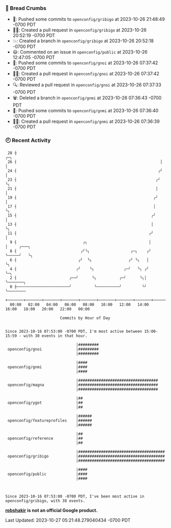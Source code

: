 ### 🍞 Bread Crumbs

 * 🚢: Pushed some commits to `openconfig/gribigo` at 2023-10-26 21:48:49 -0700 PDT
 * ✍🏼: Created a pull request in `openconfig/gribigo` at 2023-10-26 20:52:19 -0700 PDT
 * 💥: Created a branch in `openconfig/gribigo` at 2023-10-26 20:52:18 -0700 PDT
 * 😃: Commented on an issue in `openconfig/public` at 2023-10-26 12:47:05 -0700 PDT
 * 🚢: Pushed some commits to `openconfig/gnoi` at 2023-10-26 07:37:42 -0700 PDT
 * ✍🏼: Created a pull request in `openconfig/gnoi` at 2023-10-26 07:37:42 -0700 PDT
 * 🔍: Reviewed a pull request in  `openconfig/gnoi` at 2023-10-26 07:37:33 -0700 PDT
 * 🗑: Deleted a branch in `openconfig/gnmi` at 2023-10-26 07:36:43 -0700 PDT
 * 🚢: Pushed some commits to `openconfig/gnmi` at 2023-10-26 07:36:40 -0700 PDT
 * ✍🏼: Created a pull request in `openconfig/gnmi` at 2023-10-26 07:36:39 -0700 PDT

### 🕘 Recent Activity
```
 28 ┼                                                               ╭─╮
 26 ┤                                                               │ │
 24 ┤                                                              ╭╯ │
 23 ┤                                                             ╭╯  ╰╮
 21 ┤                                                             │    │
 19 ┤                                                            ╭╯    │
 17 ┤                                                            │     ╰╮
 15 ┤                                                           ╭╯      │
 13 ┤                                                           │       ╰╮
 11 ┤                                                          ╭╯        │
  9 ┤                             ╭╮                           │         │     ╭───╮
  8 ┤                            ╭╯╰╮                  ╭─╮    ╭╯         ╰─────╯   ╰╮
  6 ┤                           ╭╯  ╰╮                ╭╯ ╰╮   │                     ╰╮
  4 ┤                          ╭╯    ╰╮             ╭─╯   ╰╮ ╭╯                      ╰─╮
  2 ┤                       ╭──╯      ╰╮          ╭─╯      ╰╮│                         ╰───────╮
  0 ┼───────────────────────╯          ╰──────────╯         ╰╯                                 ╰────────
    +───────+───────+───────+───────+───────+───────+───────+───────+───────+───────+───────+───────+────
  00:00   02:00   04:00   06:00   08:00   10:00   12:00   14:00   16:00   18:00   20:00   22:00   00:00   

						Commits by Hour of Day


Since 2023-10-16 07:53:00 -0700 PDT, I'm most active between 15:00-15:59 - with 30 events in that hour.

```



```
                               |#########
 openconfig/gnoi               |#########
                               |#########

                               |####
 openconfig/gnmi               |####
                               |####

                               |###################################
 openconfig/magna              |###################################
                               |###################################

                               |##
 openconfig/ygot               |##
                               |##

                               |######
 openconfig/featureprofiles    |######
                               |######

                               |##
 openconfig/reference          |##
                               |##

                               |######################################
 openconfig/gribigo            |######################################
                               |######################################

                               |####
 openconfig/public             |####
                               |####



Since 2023-10-16 07:53:00 -0700 PDT, I've been most active in openconfig/gribigo, with 38 events.

```
**[robshakir](mailto:robjs@google.com) is not an official Google product.**  


Last Updated: 2023-10-27 05:21:48.279040434 -0700 PDT
